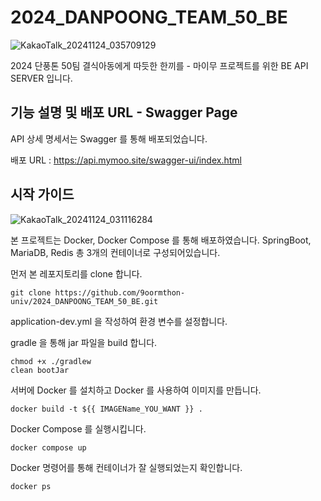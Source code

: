 # 2024_DANPOONG_TEAM_50_BE
![KakaoTalk_20241124_035709129](https://github.com/user-attachments/assets/64dca812-5181-498f-b8ed-ef0f64fa818e)


2024 단풍톤 50팀 결식아동에게 따듯한 한끼를 - 마이무 프로젝트를 위한 BE API SERVER 입니다.

## 기능 설명 및 배포 URL - Swagger Page
API 상세 명세서는 Swagger 를 통해 배포되었습니다.

배포 URL : https://api.mymoo.site/swagger-ui/index.html

## 시작 가이드
![KakaoTalk_20241124_031116284](https://github.com/user-attachments/assets/28dc6267-d21f-406d-9933-1d47104ebe58)


본 프로젝트는 Docker, Docker Compose 를 통해 배포하였습니다.
SpringBoot, MariaDB, Redis 총 3개의 컨테이너로 구성되어있습니다.

먼저 본 레포지토리를 clone 합니다.
```
git clone https://github.com/9oormthon-univ/2024_DANPOONG_TEAM_50_BE.git

```
application-dev.yml 을 작성하여 환경 변수를 설정합니다.

gradle 을 통해 jar 파일을 build 합니다.
```
chmod +x ./gradlew
clean bootJar
```
서버에 Docker 를 설치하고
Docker 를 사용하여 이미지를 만듭니다.
```
docker build -t ${{ IMAGEName_YOU_WANT }} .
```
Docker Compose 를 실행시킵니다.
```
docker compose up 
```
Docker 명령어를 통해 컨테이너가 잘 실행되었는지 확인합니다.
```
docker ps
```


